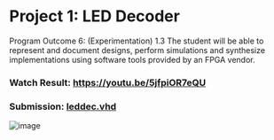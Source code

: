 # Project 1: LED Decoder

Program Outcome 6: (Experimentation)
1.3 The student will be able to represent and document designs, perform simulations and synthesize implementations using software tools provided by an FPGA vendor.

### Watch Result: https://youtu.be/5jfpiOR7eQU
### Submission: [leddec.vhd](./leddec.vhd)

![image](https://user-images.githubusercontent.com/26263012/157105776-0956359f-ac1d-4e0b-a8f3-6b5a95ba3d9c.png)


